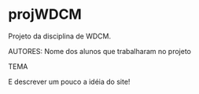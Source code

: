 # projWDCM
Projeto da disciplina de WDCM.

AUTORES: 
    Nome dos alunos que trabalharam no projeto
         

TEMA 

E descrever um pouco a idéia do site!


